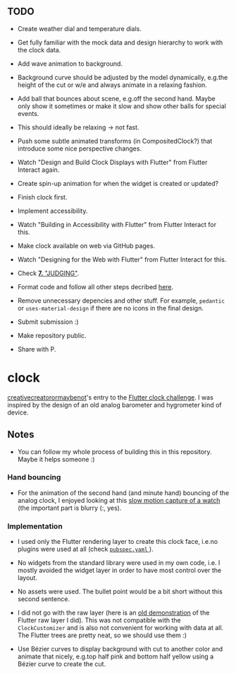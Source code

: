 ## TODO

 * Create weather dial and temperature dials.

 * Get fully familiar with the mock data and design hierarchy to work with the clock data.

 * Add wave animation to background.

 * Background curve should be adjusted by the model dynamically, e.g.the height of the cut or w/e and always animate in a relaxing fashion.

 * Add ball that bounces about scene, e.g.off the second hand. Maybe only show it sometimes or make it slow and show other balls for special events.

  + This should ideally be relaxing -> not fast.

 * Push some subtle animated transforms (in CompositedClock?) that introduce some nice perspective changes.

 * Watch "Design and Build Clock Displays with Flutter" from Flutter Interact again.

 * Create spin-up animation for when the widget is created or updated?

 * Finish clock first.

 * Implement accessibility.

  + Watch "Building in Accessibility with Flutter" from Flutter Interact for this.

 * Make clock available on web via GitHub pages.

  + Watch "Designing for the Web with Flutter" from Flutter Interact for this.

 * Check [**7.** "JUDGING"](https://docs.google.com/document/d/1ybyQCK8Sy7vrD9wuc6pbgwVkyrVZ7Rd_41r5NXGqlt8/edit?usp=sharing).

 * Format code and follow all other steps decribed [here](https://flutter.dev/clock#submissions).

 * Remove unnecessary depencies and other stuff. For example, `pedantic` or `uses-material-design` if there are no icons in the final design.

 * Submit submission :)

 * Make repository public.

 * Share with P.

# clock

[creativecreatorormaybenot](https://github.com/creativecreatorormaybenot)'s entry to the [Flutter clock challenge](https://flutter.dev/clock).
I was inspired by the design of an old analog barometer and hygrometer kind of device.

## Notes

 * You can follow my whole process of building this in this repository. Maybe it helps someone :)

### Hand bouncing

 * For the animation of the second hand (and minute hand) bouncing of the analog clock, I enjoyed looking at this [slow motion capture of a watch](https://youtu.be/tyl7-gHRBX8?t=29) (the important part is blurry (:, yes).

### Implementation

 * I used only the Flutter rendering layer to create this clock face, i.e.no plugins were used at all (check [ `pubspec.yaml` ](https://github.com/creativecreatorormaybenot/clock/blob/master/gdr_clock/pubspec.yaml)).

 * No widgets from the standard library were used in my own code, i.e. I mostly avoided the widget layer in order to have most control over the layout.

 * No assets were used. The bullet point would be a bit short without this second sentence.

 * I did not go with the raw layer (here is an [old demonstration](https://github.com/creativecreatorormaybenot/pong) of the Flutter raw layer I did). This was not compatible with the `ClockCustomizer` and is also not convenient for working with data at all. The Flutter trees are pretty neat, so we should use them :)

 * Use Bézier curves to display background with cut to another color and animate that nicely, e.g.top half pink and bottom half yellow using a Bézier curve to create the cut.

